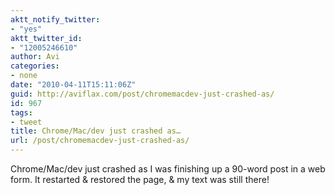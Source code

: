 ```yaml
---
aktt_notify_twitter:
- "yes"
aktt_twitter_id:
- "12005246610"
author: Avi
categories:
- none
date: "2010-04-11T15:11:06Z"
guid: http://aviflax.com/post/chromemacdev-just-crashed-as/
id: 967
tags:
- tweet
title: Chrome/Mac/dev just crashed as…
url: /post/chromemacdev-just-crashed-as/
---
```

Chrome/Mac/dev just crashed as I was finishing up a 90-word post in a web form. It restarted & restored the page, & my text was still there!